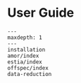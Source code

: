 # User Guide

```{toctree}
---
maxdepth: 1
---
installation
amor/index
estia/index
offspec/index
data-reduction
```
